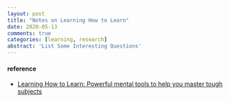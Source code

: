 ```yaml
---
layout: post
title: "Notes on Learning How to Learn"
date: 2020-05-13
comments: true
categories: [learning, research]
abstract: 'List Some Interesting Questions'
--- 
```




#### reference
* [Learning How to Learn: Powerful mental tools to help you master tough subjects](https://www.coursera.org/learn/learning-how-to-learn/home/welcome)